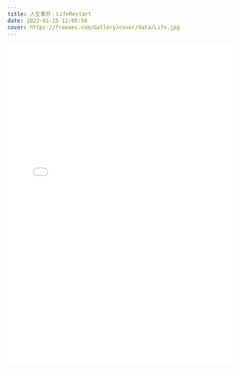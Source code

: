 ```yaml
---
title: 人生重开｜LifeRestart
date: 2022-01-15 12:05:58
cover: https://freeaes.com/Gallery/cover/data/Life.jpg
---
```


<script>
function changeFrameHeight(){
var ifm=document.getElementById("mainiframe");
ifm.height=document.documentElement.clientHeight-56;
}
window.onresize=function(){changeFrameHeight();}
$(function(){changeFrameHeight();});
</script>
<iframe id="mainiframe" frameborder="0" width="100%" height="720" src="/List/life/public/index.html" scrolling="auto"></iframe>
